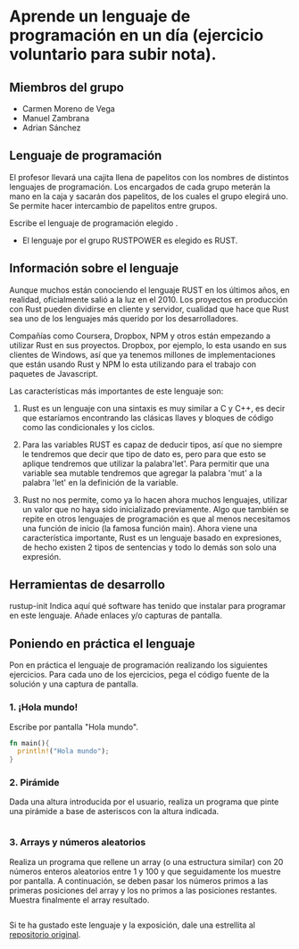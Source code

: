 # Aprende un lenguaje de programación en un día (ejercicio voluntario para subir nota).

## Miembros del grupo

* Carmen Moreno de Vega
* Manuel Zambrana
* Adrian Sánchez

## Lenguaje de programación

El profesor llevará una cajita llena de papelitos con los nombres de distintos lenguajes de programación. Los encargados de cada grupo meterán la mano en la caja y sacarán dos papelitos, de los cuales el grupo elegirá uno. Se permite hacer intercambio de papelitos entre grupos.

Escribe el lenguaje de programación elegido .

* El lenguaje por el grupo RUSTPOWER es elegido es RUST.

## Información sobre el lenguaje

Aunque muchos están conociendo el lenguaje RUST en los últimos años, en realidad, oficialmente salió a la luz en el 2010.
Los proyectos en producción con Rust pueden dividirse en cliente y servidor, cualidad que hace que Rust sea uno de los lenguajes más querido por los desarrolladores.

Compañías como Coursera, Dropbox, NPM y otros están empezando a utilizar Rust en sus proyectos. Dropbox, por ejemplo, lo esta usando en sus clientes de Windows, así que ya tenemos millones de implementaciones que están usando Rust y NPM lo esta utilizando para el trabajo con paquetes de Javascript.

Las características más importantes de este lenguaje son:

1. Rust es un lenguaje con una sintaxis es muy similar a C y C++, es decir que estaríamos encontrando las clásicas llaves y bloques de código como las condicionales y los ciclos. 

2. Para las variables RUST es capaz de deducir tipos, así que no siempre le tendremos que decir que tipo de dato es, pero para que esto se aplique tendremos que utilizar la palabra'let'. Para permitir que una variable sea mutable tendremos que agregar la palabra 'mut' a la palabra 'let' en la definición de la variable.

3. Rust no nos permite, como ya lo hacen ahora muchos lenguajes, utilizar un valor que no haya sido inicializado previamente. Algo que también se repite en otros lenguajes de programación es que al menos necesitamos una función de inicio (la famosa función main). Ahora viene una característica importante, Rust es un lenguaje basado en expresiones, de hecho existen 2 tipos de sentencias y todo lo demás son solo una expresión.

## Herramientas de desarrollo

rustup-init  Indica aquí qué software has tenido que instalar para programar en este lenguaje. Añade enlaces y/o capturas de pantalla.

## Poniendo en práctica el lenguaje

Pon en práctica el lenguaje de programación realizando los siguientes ejercicios. Para cada uno de los ejercicios, pega el código fuente de la solución y una captura de pantalla.

### 1. ¡Hola mundo!
Escribe por pantalla "Hola mundo".
```rust
fn main(){
  println!("Hola mundo");
}
```



### 2. Pirámide

Dada una altura introducida por el usuario, realiza un programa que pinte una pirámide a base de asteriscos con la altura indicada.

```rust


```

### 3. Arrays y números aleatorios

Realiza un programa que rellene un array (o una estructura similar) con 20 números enteros aleatorios entre 1 y 100 y que seguidamente los muestre por pantalla. A continuación, se deben pasar los números primos a las primeras posiciones del array y los no primos a las posiciones restantes. Muestra finalmente el array resultado.

```rust

```


Si te ha gustado este lenguaje y la exposición, dale una estrellita al [repositorio original](https://github.com/CarmenMorenodeVega/aprende-un-lenguaje-en-un-dia).

